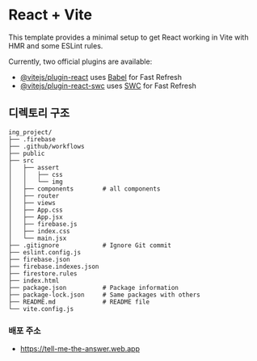 # React + Vite

This template provides a minimal setup to get React working in Vite with HMR and some ESLint rules.

Currently, two official plugins are available:

- [@vitejs/plugin-react](https://github.com/vitejs/vite-plugin-react/blob/main/packages/plugin-react/README.md) uses [Babel](https://babeljs.io/) for Fast Refresh
- [@vitejs/plugin-react-swc](https://github.com/vitejs/vite-plugin-react-swc) uses [SWC](https://swc.rs/) for Fast Refresh

## 디렉토리 구조
```
ing_project/
├── .firebase
├── .github/workflows
├── public
├── src
│   ├── assert
│   │   ├── css
│   │   └── img
│   ├── components        # all components
│   ├── router
│   ├── views             
│   ├── App.css
│   ├── App.jsx
│   ├── firebase.js
│   ├── index.css
│   └── main.jsx
├── .gitignore            # Ignore Git commit
├── eslint.config.js      
├── firebase.json      
├── firebase.indexes.json      
├── firestore.rules      
├── index.html
├── package.json          # Package information
├── package-lock.json     # Same packages with others
├── README.md             # README file
└── vite.config.js
```

### 배포 주소

- https://tell-me-the-answer.web.app